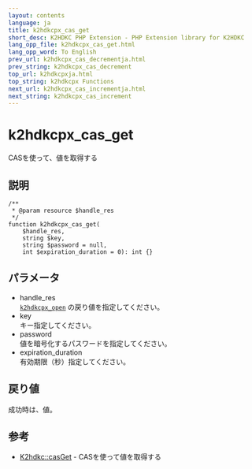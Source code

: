 ```yaml
---
layout: contents
language: ja
title: k2hdkcpx_cas_get
short_desc: K2HDKC PHP Extension - PHP Extension library for K2HDKC
lang_opp_file: k2hdkcpx_cas_get.html
lang_opp_word: To English
prev_url: k2hdkcpx_cas_decrementja.html
prev_string: k2hdkcpx_cas_decrement
top_url: k2hdkcpxja.html
top_string: k2hdkcpx Functions
next_url: k2hdkcpx_cas_incrementja.html
next_string: k2hdkcpx_cas_increment
---
```


# k2hdkcpx_cas_get
CASを使って、値を取得する

## 説明

```
/**
 * @param resource $handle_res
 */
function k2hdkcpx_cas_get(
    $handle_res,
    string $key,
    string $password = null,
    int $expiration_duration = 0): int {}
```

## パラメータ
- handle_res  
[`k2hdkcpx_open`](k2hdkcpx_openja.html) の戻り値を指定してください。
- key  
キー指定してください。
- password  
値を暗号化するパスワードを指定してください。
- expiration_duration  
有効期限（秒）指定してください。


## 戻り値
成功時は、値。

## 参考
- [K2hdkc::casGet](k2hdkc_class_casgetja.html) - CASを使って値を取得する
